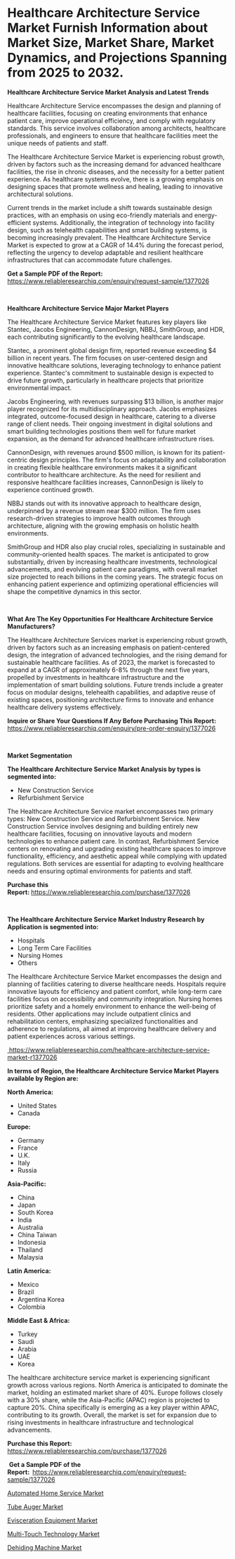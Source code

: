 <p><h1>Healthcare Architecture Service Market Furnish Information about Market Size, Market Share, Market Dynamics, and Projections Spanning from 2025 to 2032.</h1></p><p><strong>Healthcare Architecture Service Market Analysis and Latest Trends</strong></p>
<p><p>Healthcare Architecture Service encompasses the design and planning of healthcare facilities, focusing on creating environments that enhance patient care, improve operational efficiency, and comply with regulatory standards. This service involves collaboration among architects, healthcare professionals, and engineers to ensure that healthcare facilities meet the unique needs of patients and staff.</p><p>The Healthcare Architecture Service Market is experiencing robust growth, driven by factors such as the increasing demand for advanced healthcare facilities, the rise in chronic diseases, and the necessity for a better patient experience. As healthcare systems evolve, there is a growing emphasis on designing spaces that promote wellness and healing, leading to innovative architectural solutions.</p><p>Current trends in the market include a shift towards sustainable design practices, with an emphasis on using eco-friendly materials and energy-efficient systems. Additionally, the integration of technology into facility design, such as telehealth capabilities and smart building systems, is becoming increasingly prevalent. The Healthcare Architecture Service Market is expected to grow at a CAGR of 14.4% during the forecast period, reflecting the urgency to develop adaptable and resilient healthcare infrastructures that can accommodate future challenges.</p></p>
<p><strong>Get a Sample PDF of the Report:&nbsp;</strong> <a href="https://www.reliableresearchiq.com/enquiry/request-sample/1377026?utm_campaign=2469&utm_medium=2&utm_source=Github&utm_content=ia&utm_term=28032025&utm_id=healthcare-architecture-service">https://www.reliableresearchiq.com/enquiry/request-sample/1377026</a></p>
<p>&nbsp;</p>
<p><strong>Healthcare Architecture Service Major Market Players</strong></p>
<p><p>The Healthcare Architecture Service Market features key players like Stantec, Jacobs Engineering, CannonDesign, NBBJ, SmithGroup, and HDR, each contributing significantly to the evolving healthcare landscape.</p><p>Stantec, a prominent global design firm, reported revenue exceeding $4 billion in recent years. The firm focuses on user-centered design and innovative healthcare solutions, leveraging technology to enhance patient experience. Stantec's commitment to sustainable design is expected to drive future growth, particularly in healthcare projects that prioritize environmental impact.</p><p>Jacobs Engineering, with revenues surpassing $13 billion, is another major player recognized for its multidisciplinary approach. Jacobs emphasizes integrated, outcome-focused design in healthcare, catering to a diverse range of client needs. Their ongoing investment in digital solutions and smart building technologies positions them well for future market expansion, as the demand for advanced healthcare infrastructure rises.</p><p>CannonDesign, with revenues around $500 million, is known for its patient-centric design principles. The firm's focus on adaptability and collaboration in creating flexible healthcare environments makes it a significant contributor to healthcare architecture. As the need for resilient and responsive healthcare facilities increases, CannonDesign is likely to experience continued growth.</p><p>NBBJ stands out with its innovative approach to healthcare design, underpinned by a revenue stream near $300 million. The firm uses research-driven strategies to improve health outcomes through architecture, aligning with the growing emphasis on holistic health environments.</p><p>SmithGroup and HDR also play crucial roles, specializing in sustainable and community-oriented health spaces. The market is anticipated to grow substantially, driven by increasing healthcare investments, technological advancements, and evolving patient care paradigms, with overall market size projected to reach billions in the coming years. The strategic focus on enhancing patient experience and optimizing operational efficiencies will shape the competitive dynamics in this sector.</p></p>
<p>&nbsp;</p>
<p><strong>What Are The Key Opportunities For Healthcare Architecture Service Manufacturers?</strong></p>
<p><p>The Healthcare Architecture Services market is experiencing robust growth, driven by factors such as an increasing emphasis on patient-centered design, the integration of advanced technologies, and the rising demand for sustainable healthcare facilities. As of 2023, the market is forecasted to expand at a CAGR of approximately 6-8% through the next five years, propelled by investments in healthcare infrastructure and the implementation of smart building solutions. Future trends include a greater focus on modular designs, telehealth capabilities, and adaptive reuse of existing spaces, positioning architecture firms to innovate and enhance healthcare delivery systems effectively.</p></p>
<p><strong>Inquire or Share Your Questions If Any Before Purchasing This Report:</strong> <a href="https://www.reliableresearchiq.com/enquiry/pre-order-enquiry/1377026?utm_campaign=2469&utm_medium=2&utm_source=Github&utm_content=ia&utm_term=28032025&utm_id=healthcare-architecture-service">https://www.reliableresearchiq.com/enquiry/pre-order-enquiry/1377026</a></p>
<p>&nbsp;</p>
<p><strong>Market Segmentation</strong></p>
<p><strong>The Healthcare Architecture Service Market Analysis by types is segmented into:</strong></p>
<p><ul><li>New Construction Service</li><li>Refurbishment Service</li></ul></p>
<p><p>The Healthcare Architecture Service market encompasses two primary types: New Construction Service and Refurbishment Service. New Construction Service involves designing and building entirely new healthcare facilities, focusing on innovative layouts and modern technologies to enhance patient care. In contrast, Refurbishment Service centers on renovating and upgrading existing healthcare spaces to improve functionality, efficiency, and aesthetic appeal while complying with updated regulations. Both services are essential for adapting to evolving healthcare needs and ensuring optimal environments for patients and staff.</p></p>
<p><strong>Purchase this Report:&nbsp;</strong><a href="https://www.reliableresearchiq.com/purchase/1377026?utm_campaign=2469&utm_medium=2&utm_source=Github&utm_content=ia&utm_term=28032025&utm_id=healthcare-architecture-service">https://www.reliableresearchiq.com/purchase/1377026</a></p>
<p>&nbsp;</p>
<p><strong>The Healthcare Architecture Service Market Industry Research by Application is segmented into:</strong></p>
<p><ul><li>Hospitals</li><li>Long Term Care Facilities</li><li>Nursing Homes</li><li>Others</li></ul></p>
<p><p>The Healthcare Architecture Service Market encompasses the design and planning of facilities catering to diverse healthcare needs. Hospitals require innovative layouts for efficiency and patient comfort, while long-term care facilities focus on accessibility and community integration. Nursing homes prioritize safety and a homely environment to enhance the well-being of residents. Other applications may include outpatient clinics and rehabilitation centers, emphasizing specialized functionalities and adherence to regulations, all aimed at improving healthcare delivery and patient experiences across various settings.</p></p>
<p><a href="https://www.reliableresearchiq.com/healthcare-architecture-service-market-r1377026?utm_campaign=2469&utm_medium=2&utm_source=Github&utm_content=ia&utm_term=28032025&utm_id=healthcare-architecture-service">&nbsp;https://www.reliableresearchiq.com/healthcare-architecture-service-market-r1377026</a></p>
<p><strong>In terms of Region, the Healthcare Architecture Service Market Players available by Region are:</strong></p>
<p>
    <p> <strong> North America: </strong>
        <ul>
            <li>United States</li>
            <li>Canada</li>
        </ul>
        </p> 
    <p> <strong> Europe: </strong>
        <ul>
            <li>Germany</li>
            <li>France</li>
            <li>U.K.</li>
            <li>Italy</li>
            <li>Russia</li>
        </ul>
        </p> 
    <p> <strong> Asia-Pacific: </strong>
        <ul>
            <li>China</li>
            <li>Japan</li>
            <li>South Korea</li>
            <li>India</li>
            <li>Australia</li>
            <li>China Taiwan</li>
            <li>Indonesia</li>
            <li>Thailand</li>
            <li>Malaysia</li>
        </ul>
        </p> 
    <p> <strong> Latin America: </strong>
        <ul>
            <li>Mexico</li>
            <li>Brazil</li>
            <li>Argentina Korea</li>
            <li>Colombia</li>
        </ul>
        </p> 
    <p> <strong> Middle East & Africa: </strong>
        <ul>
            <li>Turkey</li>
            <li>Saudi</li>
            <li>Arabia</li>
            <li>UAE</li>
            <li>Korea</li>
        </ul>
    </p>
    </p>
<p><p>The healthcare architecture service market is experiencing significant growth across various regions. North America is anticipated to dominate the market, holding an estimated market share of 40%. Europe follows closely with a 30% share, while the Asia-Pacific (APAC) region is projected to capture 20%. China specifically is emerging as a key player within APAC, contributing to its growth. Overall, the market is set for expansion due to rising investments in healthcare infrastructure and technological advancements.</p></p>
<p><strong>Purchase this Report: </strong><a href="https://www.reliableresearchiq.com/purchase/1377026?utm_campaign=2469&utm_medium=2&utm_source=Github&utm_content=ia&utm_term=28032025&utm_id=healthcare-architecture-service">https://www.reliableresearchiq.com/purchase/1377026</a></p>
<p>&nbsp;<strong>Get a Sample PDF of the Report:&nbsp;&nbsp;</strong><a href="https://www.reliableresearchiq.com/enquiry/request-sample/1377026?utm_campaign=2469&utm_medium=2&utm_source=Github&utm_content=ia&utm_term=28032025&utm_id=healthcare-architecture-service">https://www.reliableresearchiq.com/enquiry/request-sample/1377026</a></p>
<p><strong></strong></p>
<p><p><a href="https://github.com/kielbledeni0/Market-Research-Report-List-1/blob/main/automated-home-service-market.md?utm_campaign=2469&utm_medium=2&utm_source=Github&utm_content=ia&utm_term=28032025&utm_id=healthcare-architecture-service">Automated Home Service Market</a></p><p><a href="https://www.linkedin.com/pulse/tube-augermarket-size-trends-growth-rate-93-cagr-from-2025--zdjnf?utm_campaign=2469&utm_medium=2&utm_source=Github&utm_content=ia&utm_term=28032025&utm_id=healthcare-architecture-service">Tube Auger Market</a></p><p><a href="https://www.linkedin.com/pulse/evisceration-equipment-market-outlook-12-cagr-forecast-from-lfpnf?utm_campaign=2469&utm_medium=2&utm_source=Github&utm_content=ia&utm_term=28032025&utm_id=healthcare-architecture-service">Evisceration Equipment Market</a></p><p><a href="https://github.com/ernierintzfu/Market-Research-Report-List-1/blob/main/multi-touch-technology-market.md?utm_campaign=2469&utm_medium=2&utm_source=Github&utm_content=ia&utm_term=28032025&utm_id=healthcare-architecture-service">Multi-Touch Technology Market</a></p><p><a href="https://www.linkedin.com/pulse/global-study-dehiding-machine-market-from-2025-2032-mean-n3hxc?utm_campaign=2469&utm_medium=2&utm_source=Github&utm_content=ia&utm_term=28032025&utm_id=healthcare-architecture-service">Dehiding Machine Market</a></p></p>